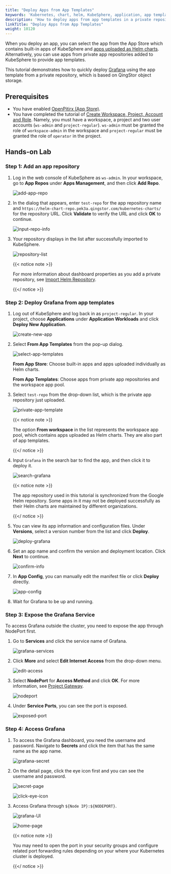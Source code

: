 ```yaml
---
title: "Deploy Apps from App Templates"
keywords: 'Kubernetes, chart, helm, KubeSphere, application, app templates'
description: 'How to deploy apps from app templates in a private repository.'
linkTitle: "Deploy Apps from App Templates"
weight: 10120
---
```


When you deploy an app, you can select the app from the App Store which contains built-in apps of KubeSphere and [apps uploaded as Helm charts](../../../workspace-administration/upload-helm-based-application/). Alternatively, you can use apps from private app repositories added to KubeSphere to provide app templates.

This tutorial demonstrates how to quickly deploy [Grafana](https://grafana.com/) using the app template from a private repository, which is based on QingStor object storage.

## Prerequisites

- You have enabled [OpenPitirx (App Store)](../../../pluggable-components/app-store).
- You have completed the tutorial of [Create Workspace, Project, Account and Role](../../../quick-start/create-workspace-and-project/). Namely, you must have a workspace, a project and two user accounts (`ws-admin` and `project-regular`). `ws-admin` must be granted the role of `workspace-admin` in the workspace and `project-regular` must be granted the role of `operator` in the project.

## Hands-on Lab

### Step 1: Add an app repository

1. Log in the web console of KubeSphere as `ws-admin`. In your workspace, go to **App Repos** under **Apps Management**, and then click **Add Repo**.

   ![add-app-repo](/images/docs/project-user-guide/applications/deploy-apps-from-app-templates/add-app-repo.jpg)

2. In the dialog that appears, enter `test-repo` for the app repository name and `https://helm-chart-repo.pek3a.qingstor.com/kubernetes-charts/` for the repository URL. Click **Validate** to verify the URL and click **OK** to continue.

   ![input-repo-info](/images/docs/project-user-guide/applications/deploy-apps-from-app-templates/input-repo-info.jpg)

3. Your repository displays in the list after successfully imported to KubeSphere.

   ![repository-list](/images/docs/project-user-guide/applications/deploy-apps-from-app-templates/repository-list.jpg)

   {{< notice note >}}

   For more information about dashboard properties as you add a private repository, see [Import Helm Repository](../../../workspace-administration/app-repository/import-helm-repository/).

   {{</ notice >}} 

### Step 2: Deploy Grafana from app templates

1. Log out of KubeSphere and log back in as `project-regular`. In your project, choose **Applications** under **Application Workloads** and click **Deploy New Application**.

   ![create-new-app](/images/docs/project-user-guide/applications/deploy-apps-from-app-templates/create-new-app.jpg)

2. Select **From App Templates** from the pop-up dialog.

   ![select-app-templates](/images/docs/project-user-guide/applications/deploy-apps-from-app-templates/select-app-templates.jpg)

   **From App Store**: Choose built-in apps and apps uploaded individually as Helm charts.

   **From App Templates**: Choose apps from private app repositories and the workspace app pool.

3. Select `test-repo` from the drop-down list, which is the private app repository just uploaded.

   ![private-app-template](/images/docs/project-user-guide/applications/deploy-apps-from-app-templates/private-app-template.jpg)

   {{< notice note >}}

   The option **From workspace** in the list represents the workspace app pool, which contains apps uploaded as Helm charts. They are also part of app templates.

   {{</ notice >}} 

4. Input `Grafana` in the search bar to find the app, and then click it to deploy it.

   ![search-grafana](/images/docs/project-user-guide/applications/deploy-apps-from-app-templates/search-grafana.jpg)

   {{< notice note >}} 

   The app repository used in this tutorial is synchronized from the Google Helm repository. Some apps in it may not be deployed successfully as their Helm charts are maintained by different organizations.

   {{</ notice >}} 

5. You can view its app information and configuration files. Under **Versions**, select a version number from the list and click **Deploy**.

   ![deploy-grafana](/images/docs/project-user-guide/applications/deploy-apps-from-app-templates/deploy-grafana.jpg)

6. Set an app name and confirm the version and deployment location. Click **Next** to continue.

   ![confirm-info](/images/docs/project-user-guide/applications/deploy-apps-from-app-templates/confirm-info.jpg)
   
7. In **App Config**, you can manually edit the manifest file or click **Deploy** directly.

   ![app-config](/images/docs/project-user-guide/applications/deploy-apps-from-app-templates/app-config.jpg)

8. Wait for Grafana to be up and running.

### Step 3: Expose the Grafana Service

To access Grafana outside the cluster, you need to expose the app through NodePort first.

1. Go to **Services** and click the service name of Grafana.

   ![grafana-services](/images/docs/project-user-guide/applications/deploy-apps-from-app-templates/grafana-services.jpg)

2. Click **More** and select **Edit Internet Access** from the drop-down menu.

   ![edit-access](/images/docs/project-user-guide/applications/deploy-apps-from-app-templates/edit-access.jpg)

3. Select **NodePort** for **Access Method** and click **OK**. For more information, see [Project Gateway](../../../project-administration/project-gateway/).

   ![nodeport](/images/docs/project-user-guide/applications/deploy-apps-from-app-templates/nodeport.jpg)

4. Under **Service Ports**, you can see the port is exposed.

   ![exposed-port](/images/docs/project-user-guide/applications/deploy-apps-from-app-templates/exposed-port.jpg)

### Step 4: Access Grafana

1. To access the Grafana dashboard, you need the username and password. Navigate to **Secrets** and click the item that has the same name as the app name.

   ![grafana-secret](/images/docs/project-user-guide/applications/deploy-apps-from-app-templates/grafana-secret.jpg)

2. On the detail page, click the eye icon first and you can see the username and password.

   ![secret-page](/images/docs/project-user-guide/applications/deploy-apps-from-app-templates/secret-page.jpg)

   ![click-eye-icon](/images/docs/project-user-guide/applications/deploy-apps-from-app-templates/click-eye-icon.jpg)

2. Access Grafana through `${Node IP}:${NODEPORT}`.

   ![grafana-UI](/images/docs/project-user-guide/applications/deploy-apps-from-app-templates/grafana-UI.jpg)

   ![home-page](/images/docs/project-user-guide/applications/deploy-apps-from-app-templates/home-page.jpg)

   {{< notice note >}}

   You may need to open the port in your security groups and configure related port forwarding rules depending on your where your Kubernetes cluster is deployed.

   {{</ notice >}} 